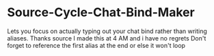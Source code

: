 # Source-Cycle-Chat-Bind-Maker
Lets you focus on actually typing out your chat bind rather than writing aliases. Thanks source
I made this at 4 AM and i have no regrets
Don't forget to reference the first alias at the end or else it won't loop
